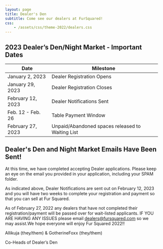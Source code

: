 ```yaml
---
layout: page
title: Dealer's Den
subtitle: Come see our dealers at FurSquared!
css:
    - /assets/css/theme-2022/dealers.css
---
```

## 2023 Dealer’s Den/Night Market - Important Dates

| Date | Milestone |
| --- | --- |
| January 2, 2023 | Dealer Registration Opens |
| January 29, 2023 | Dealer Registration Closes |
| February 12, 2023 | Dealer Notifications Sent |
| Feb. 12 - Feb. 26 | Table Payment Window |
| February 27, 2023 | Unpaid/Abandoned spaces released to Waiting List |

## Dealer's Den and Night Market Emails Have Been Sent!

At this time, we have completed accepting Dealer applications. Please keep an eye on the email you provided in your application, including your SPAM folder.

As indicated above, Dealer Notifications are sent out on February 12, 2023 and you will have two weeks to complete your registration and payment so that you can sell at Fur Squared.

As of February 27, 2022 any dealers that have not completed their registration/payment will be passed over for wait-listed applicants. IF YOU ARE HAVING ANY ISSUES please email [dealers@fursquared.com](mailto:dealers@fursquared.com) so we may assist.We hope everyone will enjoy Fur Squared 2022!!

Allikuja (they/them) & GotherineFoxx (they/them)

Co-Heads of Dealer’s Den